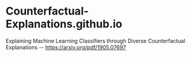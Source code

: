 # Counterfactual-Explanations.github.io
Explaining Machine Learning Classifiers through Diverse Counterfactual Explanations -- https://arxiv.org/pdf/1905.07697
